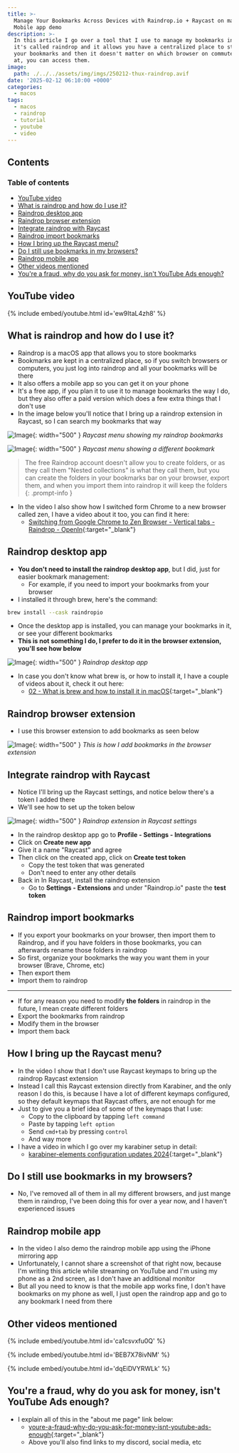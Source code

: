 ```yaml
---
title: >-
  Manage Your Bookmarks Across Devices with Raindrop.io + Raycast on macOS | And
  Mobile app demo
description: >-
  In this article I go over a tool that I use to manage my bookmarks in macOS,
  it's called raindrop and it allows you have a centralized place to store all
  your bookmarks and then it doesn't matter on which browser on commuter you're
  at, you can access them.
image:
  path: ./../../assets/img/imgs/250212-thux-raindrop.avif
date: '2025-02-12 06:10:00 +0000'
categories:
  - macos
tags:
  - macos
  - raindrop
  - tutorial
  - youtube
  - video
---
```

## Contents

### Table of contents

<!-- toc -->

- [YouTube video](#youtube-video)
- [What is raindrop and how do I use it?](#what-is-raindrop-and-how-do-i-use-it)
- [Raindrop desktop app](#raindrop-desktop-app)
- [Raindrop browser extension](#raindrop-browser-extension)
- [Integrate raindrop with Raycast](#integrate-raindrop-with-raycast)
- [Raindrop import bookmarks](#raindrop-import-bookmarks)
- [How I bring up the Raycast menu?](#how-i-bring-up-the-raycast-menu)
- [Do I still use bookmarks in my browsers?](#do-i-still-use-bookmarks-in-my-browsers)
- [Raindrop mobile app](#raindrop-mobile-app)
- [Other videos mentioned](#other-videos-mentioned)
- [You're a fraud, why do you ask for money, isn't YouTube Ads enough?](#youre-a-fraud-why-do-you-ask-for-money-isnt-youtube-ads-enough)

<!-- tocstop -->

## YouTube video

{% include embed/youtube.html id='ew9ItaL4zh8' %}

## What is raindrop and how do I use it?

- Raindrop is a macOS app that allows you to store bookmarks
- Bookmarks are kept in a centralized place, so if you switch browsers or
  computers, you just log into raindrop and all your bookmarks will be there
- It also offers a mobile app so you can get it on your phone
- It's a free app, if you plan it to use it to manage bookmarks the way I do,
  but they also offer a paid version which does a few extra things that I don't
  use
- In the image below you'll notice that I bring up a raindrop extension in
  Raycast, so I can search my bookmarks that way

<!-- prettier-ignore -->
![Image](./../../assets/img/imgs/250212-raindrop-raycast.avif){: width="500" }
_Raycast menu showing my raindrop bookmarks_

<!-- prettier-ignore -->
![Image](./../../assets/img/imgs/250212-raindrop-raycast-2.avif){: width="500" }
_Raycast menu showing a different bookmark_

<!-- markdownlint-disable -->
<!-- prettier-ignore-start -->
 
<!-- tip=green, info=blue, warning=yellow, danger=red -->
 
> The free Raindrop account doesn't allow you to create folders, or as they 
call them "Nested collections" is what they call them, but you can create the 
folders in your bookmarks bar on your browser, export them, and when you import
them into raindrop it will keep the folders
{: .prompt-info }
 
<!-- prettier-ignore-end -->
<!-- markdownlint-restore -->

- In the video I also show how I switched form Chrome to a new browser called
  zen, I have a video about it too, you can find it here:
  - [Switching from Google Chrome to Zen Browser - Vertical tabs - Raindrop - OpenIn](https://youtu.be/ca1csvxfu0Q){:target="\_blank"}

## Raindrop desktop app

- **You don't need to install the raindrop desktop app**, but I did, just for
  easier bookmark management:
  - For example, if you need to import your bookmarks from your browser
- I installed it through brew, here's the command:

```bash
brew install --cask raindropio
```

- Once the desktop app is installed, you can manage your bookmarks in it, or see
  your different bookmarks
- **This is not something I do, I prefer to do it in the browser extension,
  you'll see how below**

<!-- prettier-ignore -->
![Image](./../../assets/img/imgs/250212-raindrop-desktop.avif){: width="500" }
_Raindrop desktop app_

- In case you don't know what brew is, or how to install it, I have a couple of
  videos about it, check it out here:
  - [02 - What is brew and how to install it in macOS](https://youtu.be/BEB7X78ivNM){:target="\_blank"}

## Raindrop browser extension

- I use this browser extension to add bookmarks as seen below

<!-- prettier-ignore -->
![Image](./../../assets/img/imgs/250212-raindrop-browser.avif){: width="500" }
_This is how I add bookmarks in the browser extension_

## Integrate raindrop with Raycast

- Notice I'll bring up the Raycast settings, and notice below there's a token I
  added there
- We'll see how to set up the token below

<!-- prettier-ignore -->
![Image](./../../assets/img/imgs/250212-raindrop-raycast-settings.avif){: width="500" }
_Raindrop extension in Raycast settings_

- In the raindrop desktop app go to **Profile - Settings - Integrations**
- Click on **Create new app**
- Give it a name "Raycast" and agree
- Then click on the created app, click on **Create test token**
  - Copy the test token that was generated
  - Don't need to enter any other details
- Back in In Raycast, install the raindrop extension
  - Go to **Settings - Extensions** and under "Raindrop.io" paste the **test
    token**

## Raindrop import bookmarks

- If you export your bookmarks on your browser, then import them to Raindrop,
  and if you have folders in those bookmarks, you can afterwards rename those
  folders in raindrop
- So first, organize your bookmarks the way you want them in your browser
  (Brave, Chrome, etc)
- Then export them
- Import them to raindrop

---

- If for any reason you need to modify **the folders** in raindrop in the
  future, I mean create different folders
- Export the bookmarks from raindrop
- Modify them in the browser
- Import them back

## How I bring up the Raycast menu?

- In the video I show that I don't use Raycast keymaps to bring up the raindrop
  Raycast extension
- Instead I call this Raycast extension directly from Karabiner, and the only
  reason I do this, is because I have a lot of different keymaps configured, so
  they default keymaps that Raycast offers, are not enough for me
- Just to give you a brief idea of some of the keymaps that I use:
  - Copy to the clipboard by tapping `left command`
  - Paste by tapping `left option`
  - Send `cmd+tab` by pressing `control`
  - And way more
- I have a video in which I go over my karabiner setup in detail:
  - [karabiner-elements configuration updates 2024](https://youtu.be/dqEiDVYRWLk){:target="\_blank"}

## Do I still use bookmarks in my browsers?

- No, I've removed all of them in all my different browsers, and just mange them
  in raindrop, I've been doing this for over a year now, and I haven't
  experienced issues

## Raindrop mobile app

- In the video I also demo the raindrop mobile app using the iPhone mirroring
  app
- Unfortunately, I cannot share a screenshot of that right now, because I'm
  writing this article while streaming on YouTube and I'm using my phone as a
  2nd screen, as I don't have an additional monitor
- But all you need to know is that the mobile app works fine, I don't have
  bookmarks on my phone as well, I just open the raindrop app and go to any
  bookmark I need from there

## Other videos mentioned

{% include embed/youtube.html id='ca1csvxfu0Q' %}

{% include embed/youtube.html id='BEB7X78ivNM' %}

{% include embed/youtube.html id='dqEiDVYRWLk' %}

## You're a fraud, why do you ask for money, isn't YouTube Ads enough?

- I explain all of this in the "about me page" link below:
  - [youre-a-fraud-why-do-you-ask-for-money-isnt-youtube-ads-enough](https://linkarzu.com/about/#youre-a-fraud-why-do-you-ask-for-money-isnt-youtube-ads-enough){:target="\_blank"}
  - Above you'll also find links to my discord, social media, etc

